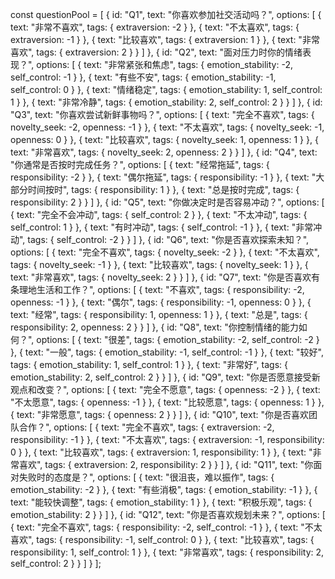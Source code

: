 const questionPool = [
  {
    id: "Q1", text: "你喜欢参加社交活动吗？",
    options: [
      { text: "非常不喜欢", tags: { extraversion: -2 } },
      { text: "不太喜欢", tags: { extraversion: -1 } },
      { text: "比较喜欢", tags: { extraversion: 1 } },
      { text: "非常喜欢", tags: { extraversion: 2 } }
    ]
  },
  {
    id: "Q2", text: "面对压力时你的情绪表现？",
    options: [
      { text: "非常紧张和焦虑", tags: { emotion_stability: -2, self_control: -1 } },
      { text: "有些不安", tags: { emotion_stability: -1, self_control: 0 } },
      { text: "情绪稳定", tags: { emotion_stability: 1, self_control: 1 } },
      { text: "非常冷静", tags: { emotion_stability: 2, self_control: 2 } }
    ]
  },
  {
    id: "Q3", text: "你喜欢尝试新鲜事物吗？",
    options: [
      { text: "完全不喜欢", tags: { novelty_seek: -2, openness: -1 } },
      { text: "不太喜欢", tags: { novelty_seek: -1, openness: 0 } },
      { text: "比较喜欢", tags: { novelty_seek: 1, openness: 1 } },
      { text: "非常喜欢", tags: { novelty_seek: 2, openness: 2 } }
    ]
  },
  {
    id: "Q4", text: "你通常是否按时完成任务？",
    options: [
      { text: "经常拖延", tags: { responsibility: -2 } },
      { text: "偶尔拖延", tags: { responsibility: -1 } },
      { text: "大部分时间按时", tags: { responsibility: 1 } },
      { text: "总是按时完成", tags: { responsibility: 2 } }
    ]
  },
  {
    id: "Q5", text: "你做决定时是否容易冲动？",
    options: [
      { text: "完全不会冲动", tags: { self_control: 2 } },
      { text: "不太冲动", tags: { self_control: 1 } },
      { text: "有时冲动", tags: { self_control: -1 } },
      { text: "非常冲动", tags: { self_control: -2 } }
    ]
  },
  {
    id: "Q6", text: "你是否喜欢探索未知？",
    options: [
      { text: "完全不喜欢", tags: { novelty_seek: -2 } },
      { text: "不太喜欢", tags: { novelty_seek: -1 } },
      { text: "比较喜欢", tags: { novelty_seek: 1 } },
      { text: "非常喜欢", tags: { novelty_seek: 2 } }
    ]
  },
  {
    id: "Q7", text: "你是否喜欢有条理地生活和工作？",
    options: [
      { text: "不喜欢", tags: { responsibility: -2, openness: -1 } },
      { text: "偶尔", tags: { responsibility: -1, openness: 0 } },
      { text: "经常", tags: { responsibility: 1, openness: 1 } },
      { text: "总是", tags: { responsibility: 2, openness: 2 } }
    ]
  },
  {
    id: "Q8", text: "你控制情绪的能力如何？",
    options: [
      { text: "很差", tags: { emotion_stability: -2, self_control: -2 } },
      { text: "一般", tags: { emotion_stability: -1, self_control: -1 } },
      { text: "较好", tags: { emotion_stability: 1, self_control: 1 } },
      { text: "非常好", tags: { emotion_stability: 2, self_control: 2 } }
    ]
  },
  {
    id: "Q9", text: "你是否愿意接受新观点和改变？",
    options: [
      { text: "完全不愿意", tags: { openness: -2 } },
      { text: "不太愿意", tags: { openness: -1 } },
      { text: "比较愿意", tags: { openness: 1 } },
      { text: "非常愿意", tags: { openness: 2 } }
    ]
  },
  {
    id: "Q10", text: "你是否喜欢团队合作？",
    options: [
      { text: "完全不喜欢", tags: { extraversion: -2, responsibility: -1 } },
      { text: "不太喜欢", tags: { extraversion: -1, responsibility: 0 } },
      { text: "比较喜欢", tags: { extraversion: 1, responsibility: 1 } },
      { text: "非常喜欢", tags: { extraversion: 2, responsibility: 2 } }
    ]
  },
  {
    id: "Q11", text: "你面对失败时的态度是？",
    options: [
      { text: "很沮丧，难以振作", tags: { emotion_stability: -2 } },
      { text: "有些消极", tags: { emotion_stability: -1 } },
      { text: "能较快调整", tags: { emotion_stability: 1 } },
      { text: "积极乐观", tags: { emotion_stability: 2 } }
    ]
  },
  {
    id: "Q12", text: "你是否喜欢规划未来？",
    options: [
      { text: "完全不喜欢", tags: { responsibility: -2, self_control: -1 } },
      { text: "不太喜欢", tags: { responsibility: -1, self_control: 0 } },
      { text: "比较喜欢", tags: { responsibility: 1, self_control: 1 } },
      { text: "非常喜欢", tags: { responsibility: 2, self_control: 2 } }
    ]
  }
];
